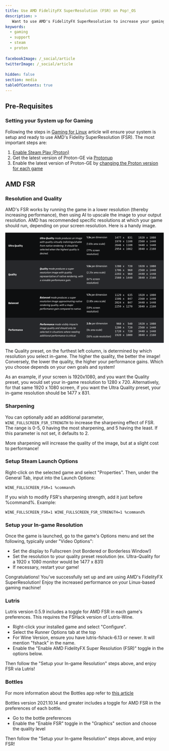 ```yaml
---
title: Use AMD FidelityFX SuperResolution (FSR) on Pop!_OS
description: >
   Want to use AMD's FidelityFX SuperResolution to increase your gaming performance?  Take a look at these instructions to set your games up for FSR!
keywords:
  - gaming
  - support
  - steam
  - proton

facebookImage: /_social/article
twitterImage: /_social/article

hidden: false
section: media
tableOfContents: true
---
```


## Pre-Requisites

### Setting your System up for Gaming

Following the steps in [Gaming for Linux](/articles/linux-gaming/) article will ensure your system is setup and ready to use AMD's Fidelity SuperResolution (FSR). The most important steps are:

1. [Enable Steam Play (Proton)](/articles/linux-gaming#enable-steam-play-proton)
2. Get the latest version of Proton-GE via [Protonup](/articles/linux-gaming#install-protonup-to-manage-custom-proton-versions)
3. Enable the latest version of Proton-GE by [changing the Proton version for each game](/articles/linux-gaming#changing-the-proton-version-for-a-specific-game)

## AMD FSR

### Resolution and Quality

AMD's FSR works by running the game in a lower resolution (thereby increasing performance), then using AI to upscale the image to your output resolution. AMD has recommended specific resolutions at which your game should run, depending on your screen resolution. Here is a handy image.

![Recommmended Resolutions](/images/use-amd-fsr/recommended-resolutions.png)

The Quality preset, on the furthest left column, is determined by which resolution you select in-game. The higher the quality, the better the image! Conversely, the lower the quality, the higher your performance gains. Which you choose depends on your own goals and system!

As an example, if your screen is 1920x1080, and you want the Quality preset, you would set your in-game resolution to 1280 x 720. Alternatively, for that same 1920 x 1080 screen, if you want the Ultra Quality preset, your in-game resolution should be 1477 x 831.

### Sharpening

You can optionally add an additional parameter, `WINE_FULLSCREEN_FSR_STRENGTH` to increase the sharpening effect of FSR. The range is 0-5, 0 having the most sharpening, and 5 having the least. If this parameter is not set, it defaults to 2.

More sharpening will increase the quality of the image, but at a slight cost to performance!

### Setup Steam Launch Options

Right-click on the selected game and select "Properties". Then, under the General Tab, input into the Launch Options:

```
WINE_FULLSCREEN_FSR=1 %command%
```

If you wish to modify FSR's sharpening strength, add it just before %command%. Example:

```
WINE_FULLSCREEN_FSR=1 WINE_FULLSCREEN_FSR_STRENGTH=1 %command%
```

### Setup your In-game Resolution

Once the game is launched, go to the game's Options menu and set the following, typically under "Video Options":

* Set the display to Fullscreen (not Bordered or Borderless Window!)
* Set the resolution to your quality preset resolution (ex. Ultra-Quality for a 1920 x 1080 monitor would be 1477 x 831)
* If necessary, restart your game!

Congratulations! You've successfully set up and are using AMD's FidelityFX SuperResolution! Enjoy the increased performance on your Linux-based gaming machine!

### Lutris

Lutris version 0.5.9 includes a toggle for AMD FSR in each game's preferences. This requires the FSHack version of Lutris-Wine.

* Right-click your installed game and select "Configure".
* Select the Runner Options tab at the top
* For Wine Version, ensure you have lutris-fshack-6.13 or newer. It will mention "fshack" in the name.
* Enable the "Enable AMD FidelityFX Super Resolution (FSR)" toggle in the options below.

Then follow the "Setup your In-game Resolution" steps above, and enjoy FSR via Lutris!

### Bottles

For more information about the Bottles app refer to [this article](/articles/bottles.md)

Bottles version 2021.10.14 and greater includes a toggle for AMD FSR in the preferences of each bottle.

* Go to the bottle preferences
* Enable the "Enable FSR" toggle in the "Graphics" section and choose the quality level

Then follow the "Setup your In-game Resolution" steps above, and enjoy FSR!
